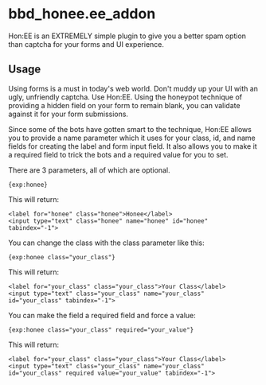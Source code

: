 # bbd_honee.ee_addon
Hon:EE is an EXTREMELY simple plugin to give you a better spam option than captcha for your forms and UI experience.

## Usage
Using forms is a must in today's web world. Don't muddy up your UI with an ugly, unfriendly captcha.
Use Hon:EE. Using the honeypot technique of providing a hidden field on your form to remain blank,
you can validate against it for your form submissions.

Since some of the bots have gotten smart to the technique, Hon:EE allows you to provide a name parameter
which it uses for your class, id, and name fields for creating the label and form input field. It also
allows you to make it a required field to trick the bots and a required value for you to set.

There are 3 parameters, all of which are optional.

`{exp:honee}`

This will return:

```
<label for="honee" class="honee">Honee</label>
<input type="text" class="honee" name="honee" id="honee" tabindex="-1">
```

You can change the class with the class parameter like this:

`{exp:honee class="your_class"}`

This will return:

```
<label for="your_class" class="your_class">Your Class</label>
<input type="text" class="your_class" name="your_class" id="your_class" tabindex="-1">
```

You can make the field a required field and force a value:

`{exp:honee class="your_class" required="your_value"}`

This will return:

```
<label for="your_class" class="your_class">Your Class</label>
<input type="text" class="your_class" name="your_class" id="your_class" required value="your_value" tabindex="-1">
```

